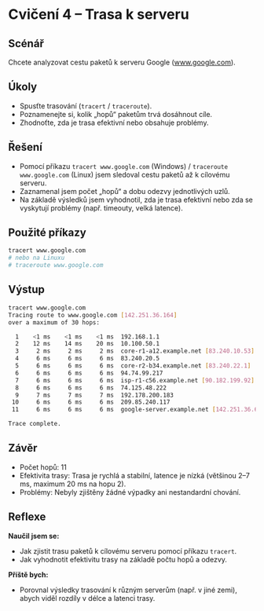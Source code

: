 # Cvičení 4 – Trasa k serveru  

## Scénář  
Chcete analyzovat cestu paketů k serveru Google (www.google.com).  

## Úkoly  
- Spusťte trasování (`tracert` / `traceroute`).  
- Poznamenejte si, kolik „hopů“ paketům trvá dosáhnout cíle.  
- Zhodnoťte, zda je trasa efektivní nebo obsahuje problémy.  

## Řešení  
- Pomocí příkazu `tracert www.google.com` (Windows) / `traceroute www.google.com` (Linux) jsem sledoval cestu paketů až k cílovému serveru.  
- Zaznamenal jsem počet „hopů“ a dobu odezvy jednotlivých uzlů.  
- Na základě výsledků jsem vyhodnotil, zda je trasa efektivní nebo zda se vyskytují problémy (např. timeouty, velká latence).  

## Použité příkazy
```bash
tracert www.google.com
# nebo na Linuxu
# traceroute www.google.com
```
## Výstup
```bash
tracert www.google.com
Tracing route to www.google.com [142.251.36.164]
over a maximum of 30 hops:

  1    <1 ms    <1 ms    <1 ms  192.168.1.1
  2    12 ms    14 ms    20 ms  10.100.50.1
  3     2 ms     2 ms     2 ms  core-r1-a12.example.net [83.240.10.53]
  4     6 ms     6 ms     6 ms  83.240.20.5
  5     6 ms     6 ms     6 ms  core-r2-b34.example.net [83.240.22.1]
  6     6 ms     6 ms     6 ms  94.74.99.217
  7     6 ms     6 ms     6 ms  isp-r1-c56.example.net [90.182.199.92]
  8     6 ms     6 ms     6 ms  74.125.48.222
  9     7 ms     7 ms     7 ms  192.178.200.183
 10     6 ms     6 ms     6 ms  209.85.240.117
 11     6 ms     6 ms     6 ms  google-server.example.net [142.251.36.68]

Trace complete.

```
## Závěr

- Počet hopů: 11
- Efektivita trasy: Trasa je rychlá a stabilní, latence je nízká (většinou 2–7 ms, maximum 20 ms na hopu 2).
- Problémy: Nebyly zjištěny žádné výpadky ani nestandardní chování.

## Reflexe

**Naučil jsem se:**
- Jak zjistit trasu paketů k cílovému serveru pomocí příkazu `tracert`.
- Jak vyhodnotit efektivitu trasy na základě počtu hopů a odezvy.

**Příště bych:**
- Porovnal výsledky trasování k různým serverům (např. v jiné zemi), abych viděl rozdíly v délce a latenci trasy.
